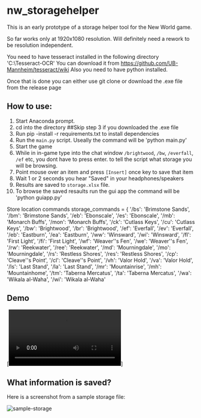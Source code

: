 # nw_storagehelper

This is an early prototype of a storage helper tool for the New World game.

So far works only at 1920x1080 resolution. Will definitely need a rework to be resolution independent.

You need to have tesseract installed in the following directory
'C:\Tesseract-OCR'
You can download it from https://github.com/UB-Mannheim/tesseract/wiki
Also you need to have python installed.

Once that is done you can either use git clone or download the .exe file from the release page

## How to use:

1. Start Anaconda prompt.
2. cd into the directory
  ##Skip step 3 if you downloaded the .exe file
3. Run pip -install -r requirements.txt to install dependencies
4. Run the `main.py` script. Useally the command will be 'python main.py'
5. Start the game
6. While in in-game type into the chat window `/brightwood`, `/bw`, `/everfall`, `/ef` etc, you dont have to press enter. to tell the script what storage      you will be browsing.
7. Point mouse over an item and press `[Insert]` once  key to save that item
8. Wait 1 or 2 seconds you hear "Saved" in your headphones/speakers
9. Results are saved to `storage.xlsx` file.
10. To browse the saved resaults run the gui app the command will be 'python guiapp.py'

Store location commands storage_commands = {
    '/bs': 'Brimstone Sands',
    '/bm': 'Brimstone Sands',
    '/eb': 'Ebonscale',
    '/es': 'Ebonscale',
    '/mb': 'Monarch Buffs',
    '/mon': 'Monarch Buffs',
    '/ck': 'Cutlass Keys',
    '/cu': 'Cutlass Keys',
    '/bw': 'Brightwood',
    '/br': 'Brightwood',
    '/ef': 'Everfall',
    '/ev': 'Everfall',
    '/eb': 'Eastburn',
    '/ea': 'Eastburn',
    '/ww': 'Winsward',
    '/wi': 'Winsward',
    '/fl': 'First Light',
    '/fi': 'First Light',
    '/wf': 'Weaver''s Fen',
    '/we': 'Weaver''s Fen',
    '/rw': 'Reekwater',
    '/ree': 'Reekwater',
    '/md': 'Mourningdale',
    '/mo': 'Mourningdale',
    '/rs': 'Restless Shores',
    '/res': 'Restless Shores',
    '/cp': 'Cleave''s Point',
    '/cl': 'Cleave''s Point',
    '/vh': 'Valor Hold',
    '/va': 'Valor Hold',
    '/ls': 'Last Stand',
    '/la': 'Last Stand',
    '/mr': 'Mountainrise',
    '/mh': 'Mountainhome',
    '/tm': 'Taberna Mercatus',
    '/ta': 'Taberna Mercatus',
    '/wa': 'Wikala al-Waha',
    '/wi': 'Wikala al-Waha'

## Demo
[![Video Demo](docs/demo.mp4)]

## What information is saved?

Here is a screenshot from a sample storage file:

![sample-storage](https://user-images.githubusercontent.com/7578087/213796350-d75593f5-7c43-4dd0-b8d1-eb2840733867.png)

